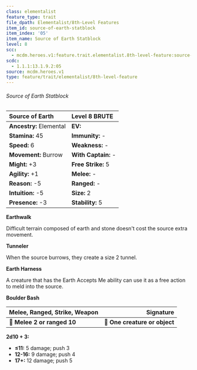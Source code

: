 ```yaml
---
class: elementalist
feature_type: trait
file_dpath: Elementalist/8th-Level Features
item_id: source-of-earth-statblock
item_index: '05'
item_name: Source of Earth Statblock
level: 8
scc:
  - mcdm.heroes.v1:feature.trait.elementalist.8th-level-feature:source-of-earth-statblock
scdc:
  - 1.1.1:13.1.9.2:05
source: mcdm.heroes.v1
type: feature/trait/elementalist/8th-level-feature
---
```


###### Source of Earth Statblock

| **Source of Earth**     | Level 8 BRUTE       |
| :---------------------- | :------------------ |
| **Ancestry:** Elemental | **EV:**             |
| **Stamina:** 45         | **Immunity:** -     |
| **Speed:** 6            | **Weakness:** -     |
| **Movement:** Burrow    | **With Captain:** - |
| **Might:** +3           | **Free Strike:** 5  |
| **Agility:** +1         | **Melee:** -        |
| **Reason:** -5          | **Ranged:** -       |
| **Intuition:** -5       | **Size:** 2         |
| **Presence:** -3        | **Stability:** 5    |

**Earthwalk**

Difficult terrain composed of earth and stone doesn't cost the source extra movement.

**Tunneler**

When the source burrows, they create a size 2 tunnel.

**Earth Harness**

A creature that has the Earth Accepts Me ability can use it as a free action to meld into the source.

**Boulder Bash**

| **Melee, Ranged, Strike, Weapon** |                 **Signature** |
| --------------------------------- | ----------------------------: |
| **📏 Melee 2 or ranged 10**       | **🎯 One creature or object** |

**2d10 + 3:**

- **≤11:** 5 damage; push 3
- **12-16:** 9 damage; push 4
- **17+:** 12 damage; push 5
